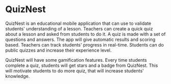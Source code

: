 # QuizNest

QuizNest is an educational mobile application that can use to validate students' understanding of a lesson. Teachers can create a quick quiz about a lesson and asked from students to do it. A quiz is made with a set of questions and answers. The app will give automatic results and scoring based. Teachers can track students' progress in real-time. Students can do public quizzes and increase their experience level. 

QuizNest will have some gamification features. Every time students complete a quiz, students will get stars and a badge from QuizNest. This will motivate students to do more quiz, that will increase students' knowledge.
